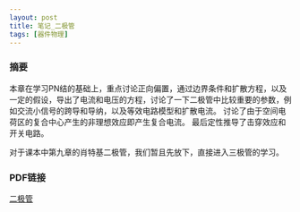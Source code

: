 ```yaml
---
layout: post
title: 笔记_二极管
tags: [器件物理]
---
```


### 摘要

本章在学习PN结的基础上，重点讨论正向偏置，通过边界条件和扩散方程，以及一定的假设，导出了电流和电压的方程，讨论了一下二极管中比较重要的参数，例如交流小信号的跨导和导纳，以及等效电路模型和扩散电流。
讨论了由于空间电荷区的复合中心产生的非理想效应即产生复合电流。
最后定性推导了击穿效应和开关电路。

对于课本中第九章的肖特基二极管，我们暂且先放下，直接进入三极管的学习。

### PDF链接

[二极管](https://naibaowjk.github.io/documents/笔记_二极管.pdf)